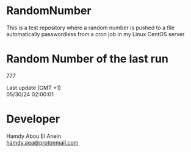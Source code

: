 # RandomNumber    
This is a test repository where a random number is pushed to a file automatically passwordless from a cron job in my Linux CentOS server    
# Random Number of the last run   
777
      
Last update (GMT +1)    
05/30/24 02:00:01
# Developer    
Hamdy Abou El Anein   
hamdy.aea@protonmail.com
